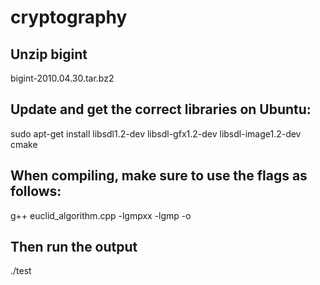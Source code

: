 # cryptography

## Unzip bigint
bigint-2010.04.30.tar.bz2

## Update and get the correct libraries on Ubuntu: 
sudo apt-get install libsdl1.2-dev libsdl-gfx1.2-dev libsdl-image1.2-dev cmake

## When compiling, make sure to use the flags as follows:  
g++ euclid_algorithm.cpp -lgmpxx -lgmp -o

## Then run the output
./test
